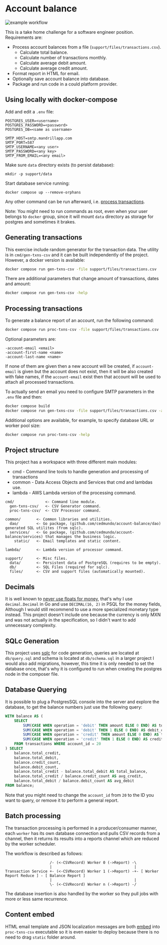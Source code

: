 # Account balance

![example workflow](https://github.com/github/docs/actions/workflows/main.yml/badge.svg)

This is a take home challenge for a software engineer position. Requirements are:

* Process account balances from a file (`support/files/transactions.csv`).
  * Calculate total balance.
  * Calculate number of transactions monthly.
  * Calculate average debit amount.
  * Calculate average credit amount.
* Format report in HTML for email.
* Optionally save account balance into database.
* Package and run code in a could platform provider.

## Using locally with docker-compose

Add and edit a `.env` file:

```
POSTGRES_USER=<username>
POSTGRES_PASSWORD=<password>
POSTGRES_DB=<same as username>

SMTP_HOST=smtp.mandrillapp.com
SMTP_PORT=587
SMTP_USERNAME=<any user>
SMTP_PASSWORD=<any key>
SMTP_FROM_EMAIL=<any email>
```

Make sure `data` directory exists (to persist database):

```
mkdir -p support/data
```

Start database service running:
```
docker compose up --remove-orphans
```

Any other command can be run afterward, i.e. [process transactions](#processing-transactions).

Note: You might need to run commands as root, even when your user belongs to `docker` group, since it will mount `data` directory
as storage for postgres and sometimes it brakes.

## Generating transactions

This exercise include random generator for the transaction data. The utility is in `cmd/gen-txns-csv` and it can be built
independently of the project. However, a docker version is available:
```sh
docker compose run gen-txns-csv -file support/files/transactions.csv
```

There are additional parameters that change amount of transactions, dates and amount:
```sh
docker compose run gen-txns-csv -help
```

## Processing transactions

To generate a balance report of an account, run the following command:
```sh
docker compose run proc-txns-csv -file support/files/transactions.csv
```

Optional parameters are:
```
-account-email <email>
-account-first-name <name>
-account-last-name <name>
```

If none of them are given then a new account will be created, if `account-email` is given but
the account does not exist, then it will be also created with fake names, if the `account-email` exist
then that account will be used to attach all processed transactions.

To actually send an email you need to configure SMTP parameters in the `.env` file and then:
```sh
docker compose build
docker compose run gen-txns-csv -file support/files/transactions.csv -account-email receiver@example.com
```

Additional options are available, for example, to specify database URL or worker pool size:
```sh
docker compose run proc-txns-csv -help
```

## Project structure

This project has a workspace with three different main modules:

* cmd - Command line tools to handle generation and processing of transactions
* common - Data Access Objects and Services that cmd and lambdas use.
* lambda - AWS Lambda version of the processing command.

```
cmd/              <- Command line module.
  gen-txns-csv/   <- CSV Generator command.
  proc-txns-csv/  <- CSV Processor command.
  
common/       <- Common libraries and utilities.
  dao/        <- Go package, (github.com/cedmundo/account-balance/dao) generated SQL utilites (from sqlc).
  services/   <- Go package, (github.com/cedmundo/account-balance/services) that manages the business logic.
    static/   <- Email templates and static content.

lambda/       <- Lambda version of processor command.

support/      <- Misc files.
  data/       <- Persistent data of PostgreSQL (requires to be empty).
  db/         <- SQL Files (required for sqlc).
  files/      <- CSV and support files (automatically mounted).

```

## Decimals

It is well known to [never use floats for money](https://husobee.github.io/money/float/2016/09/23/never-use-floats-for-currency.html), that's
why I use `decimal.Decimal` in Go and use `DECIMAL(16, 2)` in PSQL for the money fields, Although I would still recommend
to use a more specialized monetary type instead. This project doesn't include one because the currency is only MXN and
was not actually in the specification, so I didn't want to add unnecessary complexity.

## SQLc Generation

This project uses [sqlc](https://docs.sqlc.dev/en/latest/) for code generation, queries are located at `db/query.sql` 
and schema is located at `db/schema.sql` in a larger project I would also add migrations, however, this time it is only 
needed to set the database once, that's why it is configured to run when creating the postgres node in the composer file.

## Database Querying

It is possible to plug a PostgresSQL console into the server and explore the database, to get the balance numbers just use the
following query:

```sql
WITH balance AS (
    SELECT
        SUM(CASE WHEN operation = 'debit' THEN amount ELSE 0 END) AS total_debit,
        SUM(CASE WHEN operation = 'debit' THEN 1 ELSE 0 END) AS debit_count,
        SUM(CASE WHEN operation = 'credit' THEN amount ELSE 0 END) AS total_credit,
        SUM(CASE WHEN operation = 'credit' THEN 1 ELSE 0 END) AS credit_count
    FROM transactions WHERE account_id = 20
) SELECT
    balance.total_credit,
    balance.total_debit,
    balance.credit_count,
    balance.debit_count,
    balance.total_credit - balance.total_debit AS total_balance,
    balance.total_credit / balance.credit_count AS avg_credit,
    balance.total_debit / balance.debit_count AS avg_debit
FROM balance;
```

Note that you might need to change the `account_id` from `20` to the ID you want to query, or remove it to perform a general
report.

## Batch processing

The transaction processing is performed in a producer/consumer manner, each `worker` has its own database connection and
pulls CSV records from a channel, then it returns its results into a reports channel which are reduced by the worker scheduler.

The workflow is described as follows:
```
                    /- (<-CSVRecord) Worker 0 (->Report) -\
                    |                                     |
Transaction Service +- (<-CSVRecord) Worker 1 (->Report) -+- [ Worker Report Reduce ] - [ Balance Report ]  
                    |                                     |
                    \- (<-CSVRecord) Worker n (->Report) -/
```

The database insertion is also handled by the worker so they pull jobs with more or less same recurrence.

## Content embed

HTML email template and JSON localization messages are both [embed](https://pkg.go.dev/embed) into `proc-txns-csv` 
executable so it is even easier to deploy because there is no need to drag `static` folder around.